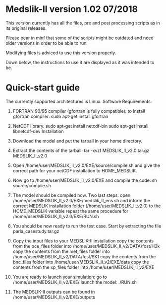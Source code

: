 # Medslik-II version 1.02 07/2018

This version currently has all the files, pre and post processing scripts as in its original releases.

Please bear in minf that some of the scripts might be outdated and need older versions in order to be able to run.

Modifying files is adviced to use this version properly.

Down below, the instructions to use it are displayed as it was intended to be.

# Quick-start guide

The currently supported architectures is Linux.
Software Requirements:
1. FORTRAN 90/95 compiler (gfortran is fully compatible):
to Install gfortran
compiler:
sudo apt-get install gfortran
2. NetCDF library.
sudo apt-get install netcdf-bin
sudo apt-get install libnetcdf-dev
Installation
1. Download the model and put the tarball in your home directory.
2. Extract the contents of the tarball:
tar -xvzf MEDSLIK_II_v2.0.tar.gz MEDSLIK_II_v2.0
3. Open /home/user/MEDSLIK_II_v2.0/EXE/source/compile.sh and give the correct path for your netCDF installation to HOME_MEDSLIK.

4. Now go to /home/user/MEDSLIK_II_v2.0/EXE and compile the code:
sh source/compile.sh
5. The model should be compiled now. Two last steps:
open /home/user/MEDSLIK_II_v2.0/EXE/medslik_II_ens.sh and inform the correct MEDSLIK installation folder (/home/user/MEDSLIK_II_v2.0) to the HOME_MEDSLIK variable
repeat the same procedure for /home/user/MEDSLIK_II_v2.0/EXE/RUN.sh
6. You should be now ready to run the test case. Start by extracting the file paria_casestudy.tar.gz

7. Copy the input files to your MEDSLIK-II installation
copy the contents from the oce_files folder into
/home/user/MEDSLIK_II_v2/DATA/fcst/H3k
copy the contents from the met_files folder into
/home/user/MEDSLIK_II_v2/DATA/fcst/SK1
copy the contents from the bnc_files folder into
/home/user/MEDSLIK_II_v2/EXE/data
copy the contents from the xp_files folder into
/home/user/MEDSLIK_II_v2/EXE
8. You are ready to launch your simulation:
go to /home/user/MEDSLIK_II_v2/EXE/
launch the model: ./RUN.sh
9. The MEDSLIK-II outputs can be found in /home/user/MEDSLIK_II_v2/EXE/outputs